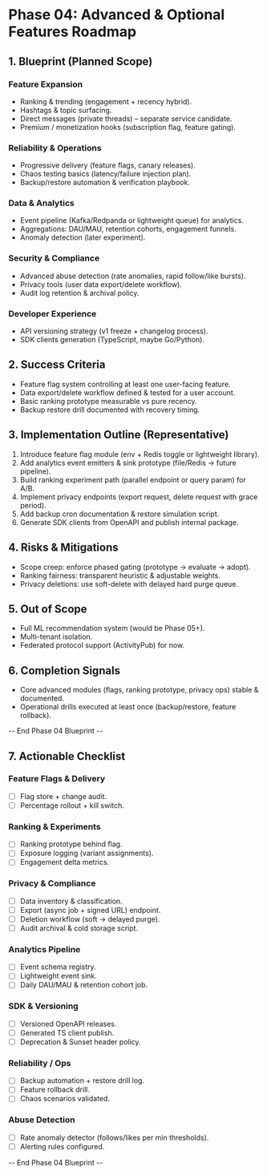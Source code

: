 # Phase 04: Advanced & Optional Features Roadmap

## 1. Blueprint (Planned Scope)

### Feature Expansion

- Ranking & trending (engagement + recency hybrid).
- Hashtags & topic surfacing.
- Direct messages (private threads) – separate service candidate.
- Premium / monetization hooks (subscription flag, feature gating).

### Reliability & Operations

- Progressive delivery (feature flags, canary releases).
- Chaos testing basics (latency/failure injection plan).
- Backup/restore automation & verification playbook.

### Data & Analytics

- Event pipeline (Kafka/Redpanda or lightweight queue) for analytics.
- Aggregations: DAU/MAU, retention cohorts, engagement funnels.
- Anomaly detection (later experiment).

### Security & Compliance

- Advanced abuse detection (rate anomalies, rapid follow/like bursts).
- Privacy tools (user data export/delete workflow).
- Audit log retention & archival policy.

### Developer Experience

- API versioning strategy (v1 freeze + changelog process).
- SDK clients generation (TypeScript, maybe Go/Python).

## 2. Success Criteria

- Feature flag system controlling at least one user-facing feature.
- Data export/delete workflow defined & tested for a user account.
- Basic ranking prototype measurable vs pure recency.
- Backup restore drill documented with recovery timing.

## 3. Implementation Outline (Representative)

1. Introduce feature flag module (env + Redis toggle or lightweight library).
2. Add analytics event emitters & sink prototype (file/Redis -> future pipeline).
3. Build ranking experiment path (parallel endpoint or query param) for A/B.
4. Implement privacy endpoints (export request, delete request with grace period).
5. Add backup cron documentation & restore simulation script.
6. Generate SDK clients from OpenAPI and publish internal package.

## 4. Risks & Mitigations

- Scope creep: enforce phased gating (prototype → evaluate → adopt).
- Ranking fairness: transparent heuristic & adjustable weights.
- Privacy deletions: use soft-delete with delayed hard purge queue.

## 5. Out of Scope

- Full ML recommendation system (would be Phase 05+).
- Multi-tenant isolation.
- Federated protocol support (ActivityPub) for now.

## 6. Completion Signals

- Core advanced modules (flags, ranking prototype, privacy ops) stable & documented.
- Operational drills executed at least once (backup/restore, feature rollback).

-- End Phase 04 Blueprint --

## 7. Actionable Checklist

### Feature Flags & Delivery

- [ ] Flag store + change audit.
- [ ] Percentage rollout + kill switch.

### Ranking & Experiments

- [ ] Ranking prototype behind flag.
- [ ] Exposure logging (variant assignments).
- [ ] Engagement delta metrics.

### Privacy & Compliance

- [ ] Data inventory & classification.
- [ ] Export (async job + signed URL) endpoint.
- [ ] Deletion workflow (soft → delayed purge).
- [ ] Audit archival & cold storage script.

### Analytics Pipeline

- [ ] Event schema registry.
- [ ] Lightweight event sink.
- [ ] Daily DAU/MAU & retention cohort job.

### SDK & Versioning

- [ ] Versioned OpenAPI releases.
- [ ] Generated TS client publish.
- [ ] Deprecation & Sunset header policy.

### Reliability / Ops

- [ ] Backup automation + restore drill log.
- [ ] Feature rollback drill.
- [ ] Chaos scenarios validated.

### Abuse Detection

- [ ] Rate anomaly detector (follows/likes per min thresholds).
- [ ] Alerting rules configured.

-- End Phase 04 Blueprint --
